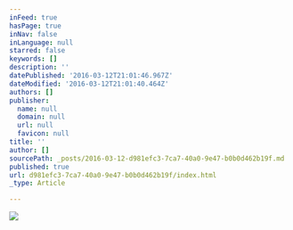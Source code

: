 ```yaml
---
inFeed: true
hasPage: true
inNav: false
inLanguage: null
starred: false
keywords: []
description: ''
datePublished: '2016-03-12T21:01:46.967Z'
dateModified: '2016-03-12T21:01:40.464Z'
authors: []
publisher:
  name: null
  domain: null
  url: null
  favicon: null
title: ''
author: []
sourcePath: _posts/2016-03-12-d981efc3-7ca7-40a0-9e47-b0b0d462b19f.md
published: true
url: d981efc3-7ca7-40a0-9e47-b0b0d462b19f/index.html
_type: Article

---
```

![](https://the-grid-user-content.s3-us-west-2.amazonaws.com/b4ea738f-8db3-412d-9091-b23746160925.jpg)